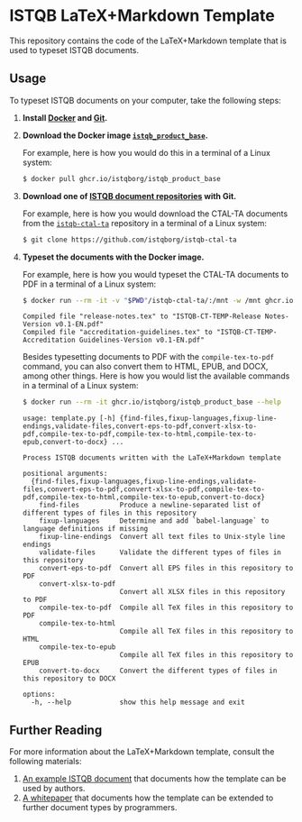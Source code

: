 # ISTQB LaTeX+Markdown Template

This repository contains the code of the LaTeX+Markdown template that is used
to typeset ISTQB documents.

## Usage

To typeset ISTQB documents on your computer, take the following steps:

1. **Install [Docker][install-docker] and [Git][installing-git].**

2. **Download the Docker image [`istqb_product_base`][istqb-product-base].**

   For example, here is how you would do this in a terminal of a Linux system:
   ``` sh
   $ docker pull ghcr.io/istqborg/istqb_product_base
   ```

3. **Download one of [ISTQB document repositories][istqborg] with Git.**

   For example, here is how you would download the CTAL-TA documents from the [`istqb-ctal-ta`][istqb-ctal-ta] repository in a terminal of a Linux system:
   ``` sh
   $ git clone https://github.com/istqborg/istqb-ctal-ta
   ```

4. **Typeset the documents with the Docker image.**

   For example, here is how you would typeset the CTAL-TA documents to PDF in a terminal of a Linux system:
   ``` sh
   $ docker run --rm -it -v "$PWD"/istqb-ctal-ta/:/mnt -w /mnt ghcr.io/istqborg/istqb_product_base compile-tex-to-pdf
   ```
   ```
   Compiled file "release-notes.tex" to "ISTQB-CT-TEMP-Release Notes-Version v0.1-EN.pdf"
   Compiled file "accreditation-guidelines.tex" to "ISTQB-CT-TEMP-Accreditation Guidelines-Version v0.1-EN.pdf"
   ```

   Besides typesetting documents to PDF with the `compile-tex-to-pdf` command, you can also convert them to HTML, EPUB, and DOCX, among other things. Here is how you would list the available commands in a terminal of a Linux system:
   ``` sh
   $ docker run --rm -it ghcr.io/istqborg/istqb_product_base --help
   ```
   ```
   usage: template.py [-h] {find-files,fixup-languages,fixup-line-endings,validate-files,convert-eps-to-pdf,convert-xlsx-to-pdf,compile-tex-to-pdf,compile-tex-to-html,compile-tex-to-epub,convert-to-docx} ...

   Process ISTQB documents written with the LaTeX+Markdown template

   positional arguments:
     {find-files,fixup-languages,fixup-line-endings,validate-files,convert-eps-to-pdf,convert-xlsx-to-pdf,compile-tex-to-pdf,compile-tex-to-html,compile-tex-to-epub,convert-to-docx}
       find-files          Produce a newline-separated list of different types of files in this repository
       fixup-languages     Determine and add `babel-language` to language definitions if missing
       fixup-line-endings  Convert all text files to Unix-style line endings
       validate-files      Validate the different types of files in this repository
       convert-eps-to-pdf  Convert all EPS files in this repository to PDF
       convert-xlsx-to-pdf
                           Convert all XLSX files in this repository to PDF
       compile-tex-to-pdf  Compile all TeX files in this repository to PDF
       compile-tex-to-html
                           Compile all TeX files in this repository to HTML
       compile-tex-to-epub
                           Compile all TeX files in this repository to EPUB
       convert-to-docx     Convert the different types of files in this repository to DOCX

   options:
     -h, --help            show this help message and exit
   ```

 [install-docker]: https://docs.docker.com/get-docker/ "Get Docker | Docker Docs"
 [installing-git]: https://git-scm.com/book/en/v2/Getting-Started-Installing-Git "Git - Installing Git"
 [istqb-product-base]: https://github.com/istqborg/istqb_product_base/pkgs/container/istqb_product_base "Package istqb_product_base"
 [istqborg]: https://github.com/istqborg "ISTQB.ORG"
 [istqb-ctal-ta]: https://github.com/istqborg/istqb-ctal-ta "istqborg/istqb-ctal-ta: Certified Tester Advanced Level Test Analyst (CTAL-TA)"

## Further Reading

For more information about the LaTeX+Markdown template, consult the following materials:

1. [An example ISTQB document][example-document] that documents how the template can be used by authors.
2. [A whitepaper][whitepaper] that documents how the template can be extended to further document types by programmers.

 [example-document]: https://github.com/istqborg/istqb_product_base/releases/download/latest/example-document.pdf
 [whitepaper]: https://github.com/witiko/markdown-themes-in-practice/releases/download/latest/tb140starynovotny-markdown.pdf
